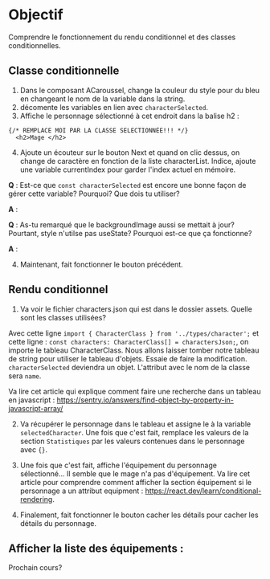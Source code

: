 # Objectif

Comprendre le fonctionnement du rendu conditionnel et des classes conditionnelles.

## Classe conditionnelle

1. Dans le composant ACaroussel, change la couleur du style pour du bleu en changeant le nom de la variable dans la string.
2. décomente les variables en lien avec `characterSelected`.
3. Affiche le personnage sélectionné à cet endroit dans la balise h2 : 

```
{/* REMPLACE MOI PAR LA CLASSE SELECTIONNÉE!!! */}
  <h2>Mage </h2>
```

4. Ajoute un écouteur sur le bouton Next et quand on clic dessus, on change de caractère en fonction de la liste characterList. Indice, ajoute une variable currentIndex pour garder l'index actuel en mémoire.
   
**Q** : Est-ce que `const characterSelected` est encore une bonne façon de gérer cette variable? Pourquoi? Que dois tu utiliser?

**A** : 

**Q** : As-tu remarqué que le backgroundImage aussi se mettait à jour? Pourtant, style n'utilse pas useState? Pourquoi est-ce que ça fonctionne?

**A** : 

4. Maintenant, fait fonctionner le bouton précédent.

## Rendu conditionnel

1. Va voir le fichier characters.json qui est dans le dossier assets. Quelle sont les classes utilisées?

Avec cette ligne `import { CharacterClass } from '../types/character';` et cette ligne : `const characters: CharacterClass[] = charactersJson;`, on importe le tableau CharacterClass. Nous allons laisser tomber notre tableau de string pour utiliser le tableau d'objets. Essaie de faire la modification. `characterSelected` deviendra un objet. L'attribut avec le nom de la classe sera `name`.

Va lire cet article qui explique comment faire une recherche dans un tableau en javascript :  https://sentry.io/answers/find-object-by-property-in-javascript-array/

2. Va récupérer le personnage dans le tableau et assigne le à la variable `selectedCharacter`. Une fois que c'est fait, remplace les valeurs de la section `Statistiques` par les valeurs contenues dans le personnage avec `{}`.

3. Une fois que c'est fait, affiche l'équipement du personnage sélectionné... Il semble que le mage n'a pas d'équipement. Va lire cet article pour comprendre comment afficher la section équipement si le personnage a un attribut equipment : https://react.dev/learn/conditional-rendering.

4. Finalement, fait fonctionner le bouton cacher les détails pour cacher les détails du personnage.

## Afficher la liste des équipements : 
Prochain cours?
